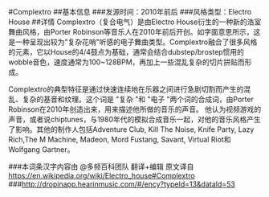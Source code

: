 #Complextro
##基本信息
###发源时间：2010年前后
###风格类型：Electro House
##详情
Complextro（复合电气）是由Electro House衍生的一种新的浩室舞曲风格，由Porter
Robinson等音乐人在2010年前后开创。如字面意思所示，这是一种呈现出较为"复杂花哨"听感的电子舞曲类型。Complextro融合了很多风格的元素，它以House的4/4鼓点为基础，通常会结合dubstep/brostep惯用的wobble音色，速度通常为100~128BPM，再加上一些混乱复杂的切片拼贴而形成。



Complextro的典型特征是通过快速连续地在乐器之间进行急剧切割而产生的混乱、复杂的基音和纹理。这个词是 "复杂 "和 "电子
"两个词的合成词，由Porter Robinson在2010年创造出来，用来描述他所做的音乐的声音。
他认为视频游戏的声音，或者说chiptunes，与1980年代的模拟合成音乐一起，对他的音乐风格产生了影响。其他的制作人包括Adventure Club,
Kill The Noise, Knife Party, Lazy Rich,The M Machine, Madeon, Mord Fustang,
Savant, Virtual Riot和Wolfgang Gartner。

###本词条汉字内容由 @多频百科团队 翻译+编辑
原文译自 https://en.wikipedia.org/wiki/Electro_house#Complextro
###http://dropinapp.hearinmusic.com/#/ency?typeId=13&dataId=53
